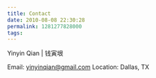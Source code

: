 ```yaml
---
title: Contact
date: 2010-08-08 22:30:28
permalink: 1281277828000
tags: 
---
```


Yinyin Qian | 钱寅垠

Email: yinyinqian@gmail.com
Location: Dallas, TX